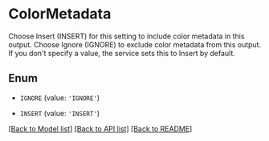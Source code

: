 # ColorMetadata

Choose Insert (INSERT) for this setting to include color metadata in this output. Choose Ignore (IGNORE) to exclude color metadata from this output. If you don't specify a value, the service sets this to Insert by default.

## Enum

* `IGNORE` (value: `'IGNORE'`)

* `INSERT` (value: `'INSERT'`)

[[Back to Model list]](../README.md#documentation-for-models) [[Back to API list]](../README.md#documentation-for-api-endpoints) [[Back to README]](../README.md)


